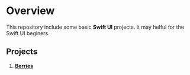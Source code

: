 # Overview
This repository include some basic **Swift UI** projects. It may helful for the Swift UI beginers.
 
## Projects
1. [**Berries**](https://github.com/albin-joseph/swiftUILearnings/tree/main/berries)

